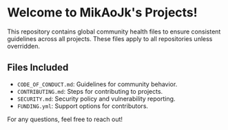 # Welcome to MikAoJk's Projects!

This repository contains global community health files to ensure consistent guidelines across all projects. These files apply to all repositories unless overridden.

## Files Included
- `CODE_OF_CONDUCT.md`: Guidelines for community behavior.
- `CONTRIBUTING.md`: Steps for contributing to projects.
- `SECURITY.md`: Security policy and vulnerability reporting.
- `FUNDING.yml`: Support options for contributors.

For any questions, feel free to reach out!
